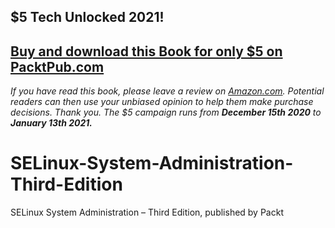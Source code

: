 ## $5 Tech Unlocked 2021!
[Buy and download this Book for only $5 on PacktPub.com](https://www.packtpub.com/product/selinux-system-administration-third-edition/9781800201477)
-----
*If you have read this book, please leave a review on [Amazon.com](https://www.amazon.com/gp/product/1800201478).     Potential readers can then use your unbiased opinion to help them make purchase decisions. Thank you. The $5 campaign         runs from __December 15th 2020__ to __January 13th 2021.__*

# SELinux-System-Administration-Third-Edition
SELinux System Administration – Third Edition, published by Packt
